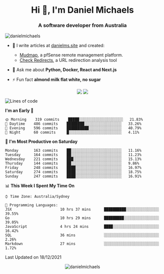 <h1 align="center">Hi 👋, I'm Daniel Michaels</h1>
<h3 align="center">A software developer from Australia</h3>
<p align="left"> <img src="https://komarev.com/ghpvc/?username=danielmichaels" alt="danielmichaels" /> </p>

- 📝 I write articles at [danielms.site](https://danielms.site?ref=danielmichaels-github) and created:
    - [Mudmap](https://mudmap.io?ref=danielmichaels-github), a pfSense remote management platform.
    - [Check Redirects](https://www.check-redirects.com?ref=danielmichaels-github), a URL redirection analysis tool
- 💬 Ask me about **Python, Docker, React and Next.js**

- ⚡ Fun fact **almond milk flat white, no sugar**

<p align="center">
<a href="https://twitter.com/dansult" target="_blank"><img align="center" src="https://img.shields.io/badge/twitter-%231DA1F2.svg?&style=for-the-badge&logo=twitter&logoColor=white"></a>
<a href="https://linkedin.com/in/daniel-michaels" target="_blank"><img align="center" src="https://img.shields.io/badge/linkedin-%230077B5.svg?&style=for-the-badge&logo=linkedin&logoColor=white"></a>
</p>

<!--START_SECTION:waka-->
![Lines of code](https://img.shields.io/badge/From%20Hello%20World%20I%27ve%20Written--2%20Thousand%20lines%20of%20code-blue)

**I'm an Early 🐤** 

```text
🌞 Morning    319 commits    █████░░░░░░░░░░░░░░░░░░░░   21.83% 
🌆 Daytime    486 commits    ████████░░░░░░░░░░░░░░░░░   33.26% 
🌃 Evening    596 commits    ██████████░░░░░░░░░░░░░░░   40.79% 
🌙 Night      60 commits     █░░░░░░░░░░░░░░░░░░░░░░░░   4.11%

```
📅 **I'm Most Productive on Saturday** 

```text
Monday       163 commits    ██░░░░░░░░░░░░░░░░░░░░░░░   11.16% 
Tuesday      164 commits    ██░░░░░░░░░░░░░░░░░░░░░░░   11.23% 
Wednesday    221 commits    ███░░░░░░░░░░░░░░░░░░░░░░   15.13% 
Thursday     144 commits    ██░░░░░░░░░░░░░░░░░░░░░░░   9.86% 
Friday       248 commits    ████░░░░░░░░░░░░░░░░░░░░░   16.97% 
Saturday     274 commits    ████░░░░░░░░░░░░░░░░░░░░░   18.75% 
Sunday       247 commits    ████░░░░░░░░░░░░░░░░░░░░░   16.91%

```


📊 **This Week I Spent My Time On** 

```text
⌚︎ Time Zone: Australia/Sydney

💬 Programming Languages: 
JSX                      10 hrs 37 mins      ██████████░░░░░░░░░░░░░░░   39.55% 
Go                       10 hrs 29 mins      █████████░░░░░░░░░░░░░░░░   39.05% 
JavaScript               4 hrs 24 mins       ████░░░░░░░░░░░░░░░░░░░░░   16.42% 
SQL                      36 mins             ░░░░░░░░░░░░░░░░░░░░░░░░░   2.26% 
Markdown                 27 mins             ░░░░░░░░░░░░░░░░░░░░░░░░░   1.72%

```


 Last Updated on 18/12/2021
<!--END_SECTION:waka-->

<p align="center"> <img src="https://github-readme-stats.vercel.app/api?username=danielmichaels&show_icons=true" alt="danielmichaels" /> </p>

